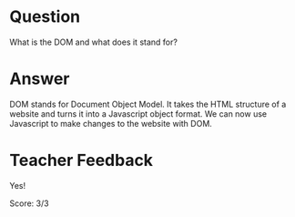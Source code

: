 # Question

What is the DOM and what does it stand for?

# Answer

DOM stands for Document Object Model. It takes the HTML structure of a website and turns it into a Javascript object format. We can now use Javascript to make changes to the website with DOM.

# Teacher Feedback

Yes!

Score: 3/3